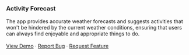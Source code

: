 <a name="readme-top"></a>

## <h3>Activity Forecast

<p>The app provides accurate weather forecasts and suggests activities that won't be hindered by the current weather conditions, ensuring that users can always find enjoyable and appropriate things to do.
    <br />
    <br />
    <a href="https://activity-forecast.vercel.app/">View Demo</a>
    ·
    <a href="https://github.com/johnhaab/Quotify">Report Bug</a>
    ·
    <a href="https://github.com/johnhaab/Quotify">Request Feature</a>
</p>
